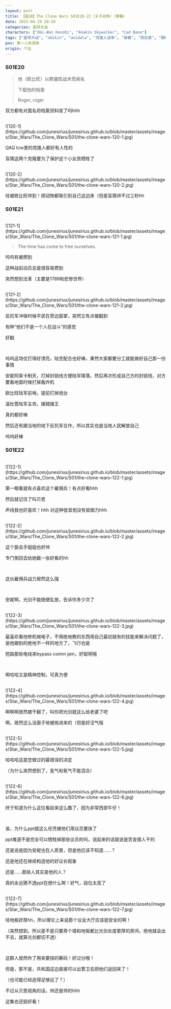 ```yaml
---
layout: post
title: 【星战】The Clone Wars S01E20-22（关于战争）（弹幕）
date: 2023-06-29 20:29
categories: 星球大战
characters: ["Obi-Wan Kenobi", "Anakin Skywalker", "Cad Bane"]
tags: ["星球大战", "obikin", "anidala", "克隆人战争", "弹幕", "观后感", "捆绑"]
pov: 第一人称视角
origin: 个站
---
```


### S01E20

> 他（欧比旺）以欺骗性战术而闻名
>
> 下载他的档案
>
> Roger, roger

双方都有对面名将档案资料库了吗hhh

<br>
![120-1](https://github.com/junesirius/junesirius.github.io/blob/master/assets/images/Star_Wars/The_Clone_Wars/S01/the-clone-wars-120-1.jpg)

QAQ tcw里的克隆人都好有人性的

盲猜这两个克隆要为了保护这个小女孩牺牲了

<br>
![120-2](https://github.com/junesirius/junesirius.github.io/blob/master/assets/images/Star_Wars/The_Clone_Wars/S01/the-clone-wars-120-2.jpg)

哇被欧比旺帅到！把动物都吸引到自己这边来（但是盲猜帅不过三秒hh

### S01E21

<br>
![121-1](https://github.com/junesirius/junesirius.github.io/blob/master/assets/images/Star_Wars/The_Clone_Wars/S01/the-clone-wars-121-1.jpg)

> The time has come to free ourselves.

呜呜有被燃到

这种战前动员总是很容易燃到

突然想到法革（主要是1789和悲惨世界）

<br>
![121-2](https://github.com/junesirius/junesirius.github.io/blob/master/assets/images/Star_Wars/The_Clone_Wars/S01/the-clone-wars-121-2.jpg)

反抗军冲锋时候平民在旁边鼓掌，突然又有点被戳到

有种“他们不是一个人在战斗”的感觉

好戳

<br>

呜呜这场仗打得好漂亮，陆空配合也好棒，果然大家都要分工就能做好自己那一份事情

安妮阿索卡制天，打掉封锁线方便陆军降落，然后再次形成自己方的封锁线，对方要轰地面时候打掉轰炸机

欧比旺陆军前哨，提前打掉炮台

温杜管陆军主攻，擒贼擒王

真的都好棒

然后还有跟当地的地下反抗军合作，所以其实也是当地人民解放自己

呜呜好棒

### S01E22

<br>
![122-1](https://github.com/junesirius/junesirius.github.io/blob/master/assets/images/Star_Wars/The_Clone_Wars/S01/the-clone-wars-122-1.jpg)

第一眼看就有点喜欢这个雇佣兵！有点好看hhh

然后就记住了叫贝恩

声线我也好喜欢！hhh 对这种低音炮没有抵御力hhh

<br>
![122-2](https://github.com/junesirius/junesirius.github.io/blob/master/assets/images/Star_Wars/The_Clone_Wars/S01/the-clone-wars-122-2.jpg)

这个狙击手姐姐也好帅

专门倒回去给她截一张好看的hh

<br>

这伙雇佣兵战力居然这么强

<br>

安妮啊，光剑不能随便乱放，告诉你多少次了

<br>
![122-3](https://github.com/junesirius/junesirius.github.io/blob/master/assets/images/Star_Wars/The_Clone_Wars/S01/the-clone-wars-122-3.jpg)

最喜欢看他修机械电子，不用绝地教的东西用自己最初就有的技能来解决问题了，是他跟别的绝地不一样的地方了，飞行也是

短路那些电线来bypass comm jam，好聪明哦

<br>

啊哈哈又是精神控制，可真方便

<br>
![122-4](https://github.com/junesirius/junesirius.github.io/blob/master/assets/images/Star_Wars/The_Clone_Wars/S01/the-clone-wars-122-4.jpg)

啊啊啊居然被干翻了，叫你把光剑就这么给老婆了吧

啊，居然这么没面子地被拖进来的（但是好涩气哦

<br>
![122-5](https://github.com/junesirius/junesirius.github.io/blob/master/assets/images/Star_Wars/The_Clone_Wars/S01/the-clone-wars-122-5.jpg)

哈哈哈这是您做过的最错误的决定

（为什么突然想到了，氢气和氧气不能混合）

<br>
![122-6](https://github.com/junesirius/junesirius.github.io/blob/master/assets/images/Star_Wars/The_Clone_Wars/S01/the-clone-wars-122-6.jpg)

终于知道为什么这位看起来这么酷了，因为非常西部牛仔！

<br>

诶，为什么ppt就这么任凭被他们用议员要挟了

ppt难道不是完全可以牺牲掉那些议员的吗，说起来的话就说是赏金猎人干的

还是说是因为安妮也在人质里，但是他应该不知道……？

还是他还在继续构造他的好议长假象

还是……那些人其实是他的人？

真的永远猜不透ppt在想什么啊！好气，段位太高了

<br>
![122-7](https://github.com/junesirius/junesirius.github.io/blob/master/assets/images/Star_Wars/The_Clone_Wars/S01/the-clone-wars-122-7.jpg)

哇地板好厚hh，所以理论上来说那个议会大厅应该挺安全的啊！

（突然想到，所以是不是只要弄个墙和地板都比光剑长度更厚的房间，绝地就会出不去，就算光剑都切不透）

<br>

这群人居然炸了用来要挟的筹码！好过分哦！

但是，那不是，共和国这边直接可以出警卫去把他们追回来了！

（也可能已经逃得足够远了？）

不过从贝恩视角的话，帅还是帅的hhh

这集也还挺好看！
